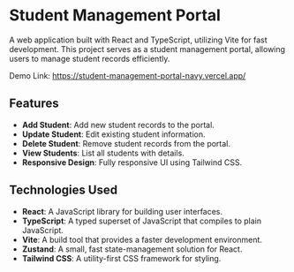 # Student Management Portal

A web application built with React and TypeScript, utilizing Vite for fast development. This project serves as a student management portal, allowing users to manage student records efficiently.

Demo Link: https://student-management-portal-navy.vercel.app/

## Features

- **Add Student**: Add new student records to the portal.
- **Update Student**: Edit existing student information.
- **Delete Student**: Remove student records from the portal.
- **View Students**: List all students with details.
- **Responsive Design**: Fully responsive UI using Tailwind CSS.

## Technologies Used

- **React**: A JavaScript library for building user interfaces.
- **TypeScript**: A typed superset of JavaScript that compiles to plain JavaScript.
- **Vite**: A build tool that provides a faster development environment.
- **Zustand**: A small, fast state-management solution for React.
- **Tailwind CSS**: A utility-first CSS framework for styling.
